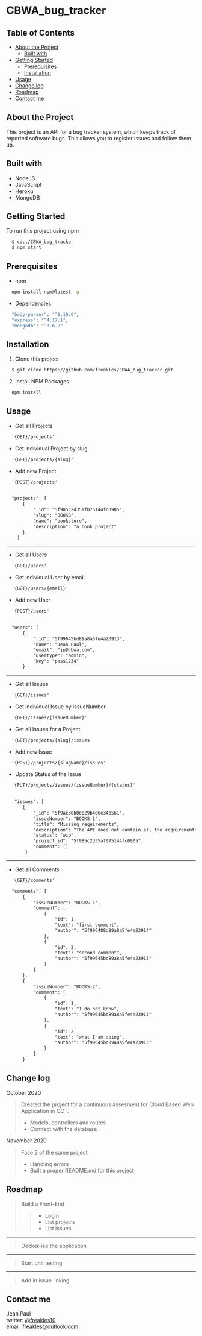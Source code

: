 # CBWA_bug_tracker

## Table of Contents 
  * [About the Project](#about-the-project) 
    * [Built with](#built-with)
  * [Getting Started](#getting-started)
    * [Prerequisites](#prerequisites)
    * [Installation](#installation)
  * [Usage](#usage)
  * [Change log](#change-log)
  * [Roadmap](#roadmap)
  * [Contact me](#contact-me)
  
  ## About the Project
  
  This project is an API for a bug tracker system, which keeps track of reported software bugs. This allows you to register issues and follow them up.
    
  ## Built with
  * NodeJS
  * JavaScript
  * Heroku
  * MongoDB
  
  ## Getting Started
  To run this project using npm
  ```bash
    $ cd../CBWA_bug_tracker
    $ npm start
  ```
  
  ## Prerequisites
  * npm
  ```bash
    npm install npm@latest -g
  ```
  * Dependencies
  ```bash
    "body-parser": "^1.19.0",
    "express": "^4.17.1",
    "mongodb": "^3.6.2"
  ```
    
    
  ## Installation
  1. Clone this project
  ```bash
    $ git clone https://github.com/freakles/CBWA_bug_tracker.git
  ```
  2. Install NPM Packages
  ```bash
    npm install
  ```

  ## Usage
  * Get all Projects 
  ```html
    '{GET}/projects'
  ```
  * Get individual Project by slug
  ```html
    '{GET}/projects/{slug}'
  ```
  * Add new Project
  ```html
    '{POST}/projects'
  ```
  ```html
    
    "projects": [
        {
            "_id": "5f985c2d35af075144fc0905",
            "slug": "BOOKS",
            "name": "bookstore",
            "description": "a book project"
        }
      ]
  ```
  ------------------------------------------------
  * Get all Users 
  ```html
    '{GET}/users'
  ```
  * Get individual User by email
  ```html
    '{GET}/users/{email}'
  ```
  * Add new User
  ```html
    '{POST}/users'
  ```
  ```html
    
    "users": [
        {
            "_id": "5f99645bd89a8a5fe4a23913",
            "name": "Jean Paul",
            "email": "jp@cbwa.com",
            "usertype": "admin",
            "key": "pass1234"
        }
  ```
  -------------------------------------------------
  * Get all Issues 
  ```html
    '{GET}/issues'
  ```
  * Get individual Issue by issueNumber
  ```html
    '{GET}/issues/{issueNumber}'
  ```
  * Get all Issues for a Project 
  ```html
    '{GET}/projects/{slug}/issues'
  ```
  * Add new Issue
  ```html
    '{POST}/projects/{slugName}/issues'
  ```
  * Update Status of the Issue
  ```html
    '{PUT}/projects/issues/{issueNumber}/{status}'
  ```
  ```html
    
     "issues": [
        {
            "_id": "5f9ac30b0d029b400e34b561",
            "issueNumber": "BOOKS-1",
            "title": "Missing requirements",
            "description": "The API does not contain all the requirements",
            "status": "wip",
            "project_id": "5f985c2d35af075144fc0905",
            "comment": []
         }
  ```
  -----------------------------------------------
  * Get all Comments 
  ```html
    '{GET}/comments'
  ```
  ```html
    "comments": [
        {
            "issueNumber": "BOOKS-1",
            "comment": [
                {
                    "id": 1,
                    "text": "first comment",
                    "author": "5f996488d89a8a5fe4a23914"
                },
                {
                    "id": 2,
                    "text": "second comment",
                    "author": "5f99645bd89a8a5fe4a23913"
                }
            ]
        },
        {
            "issueNumber": "BOOKS-2",
            "comment": [
                {
                    "id": 1,
                    "text": "I do not know",
                    "author": "5f99645bd89a8a5fe4a23913"
                },
                {
                    "id": 2,
                    "text": "what I am doing",
                    "author": "5f99645bd89a8a5fe4a23913"
                }
            ]
        }
  ```
  
  
  
  ## Change log
  
  October 2020
   > Created the project for a continuous assesment for Cloud Based Web Application in CCT.
   > * Models, controllers and routes
   > * Connect with the database
    
  November 2020
   > Fase 2 of the same project
   > * Handling errors
   > * Built a proper README.md for this project
    
  
  ## Roadmap
  
  > Build a Front-End
  >>* Login
  >>* List projects
  >>* List issues
  -------------------------------------
  > Docker-ise the application
  -------------------------------------
  > Start unit testing
  ____________________________________
  > Add in issue linking
  
  ## Contact me
  
  Jean Paul </br>
  twitter: [@freakles10](https://twitter.com/freakles10) </br>
  email: freakles@outlook.com
  
